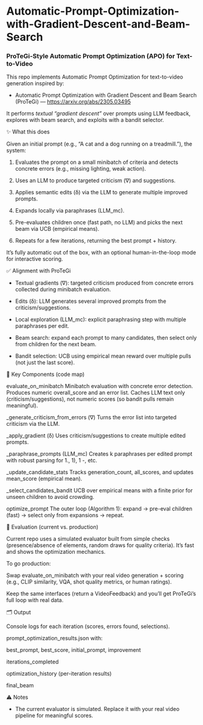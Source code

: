 # Automatic-Prompt-Optimization-with-Gradient-Descent-and-Beam-Search

### ProTeGi-Style Automatic Prompt Optimization (APO) for Text-to-Video

This repo implements Automatic Prompt Optimization for text-to-video generation inspired by:

- Automatic Prompt Optimization with Gradient Descent and Beam Search (ProTeGi) — https://arxiv.org/abs/2305.03495

It performs *textual “gradient descent”* over prompts using LLM feedback, explores with beam search, and exploits with a bandit selector.

✨ What this does

Given an initial prompt (e.g., “A cat and a dog running on a treadmill.”), the system:

1. Evaluates the prompt on a small minibatch of criteria and detects concrete errors (e.g., missing lighting, weak action).

2. Uses an LLM to produce targeted criticism (∇) and suggestions.

3. Applies semantic edits (δ) via the LLM to generate multiple improved prompts.

4. Expands locally via paraphrases (LLM_mc).

5. Pre-evaluates children once (fast path, no LLM) and picks the next beam via UCB (empirical means).

6. Repeats for a few iterations, returning the best prompt + history.

It’s fully automatic out of the box, with an optional human-in-the-loop mode for interactive scoring.

✅ Alignment with ProTeGi

- Textual gradients (∇): targeted criticism produced from concrete errors collected during minibatch evaluation.

- Edits (δ): LLM generates several improved prompts from the criticism/suggestions.

- Local exploration (LLM_mc): explicit paraphrasing step with multiple paraphrases per edit.

- Beam search: expand each prompt to many candidates, then select only from children for the next beam.

- Bandit selection: UCB using empirical mean reward over multiple pulls (not just the last score).

🧩 Key Components (code map)

evaluate_on_minibatch
Minibatch evaluation with concrete error detection. Produces numeric overall_score and an error list. Caches LLM text only (criticism/suggestions), not numeric scores (so bandit pulls remain meaningful).

_generate_criticism_from_errors (∇)
Turns the error list into targeted criticism via the LLM.

_apply_gradient (δ)
Uses criticism/suggestions to create multiple edited prompts.

_paraphrase_prompts (LLM_mc)
Creates k paraphrases per edited prompt with robust parsing for 1., 1), 1 -, etc.

_update_candidate_stats
Tracks generation_count, all_scores, and updates mean_score (empirical mean).

_select_candidates_bandit
UCB over empirical means with a finite prior for unseen children to avoid crowding.

optimize_prompt
The outer loop (Algorithm 1): expand → pre-eval children (fast) → select only from expansions → repeat.

🧪 Evaluation (current vs. production)

Current repo uses a simulated evaluator built from simple checks (presence/absence of elements, random draws for quality criteria). It’s fast and shows the optimization mechanics.

To go production:

Swap evaluate_on_minibatch with your real video generation + scoring (e.g., CLIP similarity, VQA, shot quality metrics, or human ratings).

Keep the same interfaces (return a VideoFeedback) and you’ll get ProTeGi’s full loop with real data.

🗂 Output

Console logs for each iteration (scores, errors found, selections).

prompt_optimization_results.json with:

best_prompt, best_score, initial_prompt, improvement

iterations_completed

optimization_history (per-iteration results)

final_beam

⚠️ Notes
- The current evaluator is simulated. Replace it with your real video pipeline for meaningful scores.
